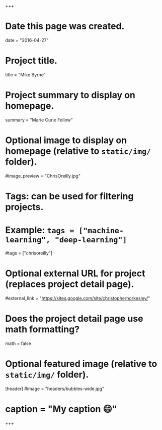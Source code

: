 +++
# Date this page was created.
date = "2016-04-27"

# Project title.
title = "Mike Byrne"

# Project summary to display on homepage.
summary = "Marie Curie Fellow"

# Optional image to display on homepage (relative to `static/img/` folder).
#image_preview = "ChrisOreilly.jpg"

# Tags: can be used for filtering projects.
# Example: `tags = ["machine-learning", "deep-learning"]`
#tags = ["chrisoreilly"]

# Optional external URL for project (replaces project detail page).
#external_link = "https://sites.google.com/site/christopherhorkesley/"

# Does the project detail page use math formatting?
math = false

# Optional featured image (relative to `static/img/` folder).
[header]
#image = "headers/bubbles-wide.jpg"
# caption = "My caption :smile:"

+++

